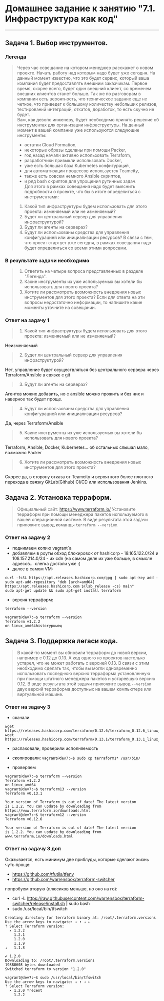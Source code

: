# Домашнее задание к занятию "7.1. Инфраструктура как код"

---

## Задача 1. Выбор инструментов. 
 
### Легенда
> Через час совещание на котором менеджер расскажет о новом проекте. Начать работу над которым надо 
> будет уже сегодня. 
> На данный момент известно, что это будет сервис, который ваша компания будет предоставлять внешним заказчикам.
> Первое время, скорее всего, будет один внешний клиент, со временем внешних клиентов станет больше.
> Так же по разговорам в компании есть вероятность, что техническое задание еще не четкое, что приведет к большому
> количеству небольших релизов, тестирований интеграций, откатов, доработок, то есть скучно не будет.  
> Вам, как девопс инженеру, будет необходимо принять решение об инструментах для организации инфраструктуры.
> На данный момент в вашей компании уже используются следующие инструменты: 
> - остатки Сloud Formation, 
> - некоторые образы сделаны при помощи Packer,
> - год назад начали активно использовать Terraform, 
> - разработчики привыкли использовать Docker, 
> - уже есть большая база Kubernetes конфигураций, 
> - для автоматизации процессов используется Teamcity, 
> - также есть совсем немного Ansible скриптов, 
> - и ряд bash скриптов для упрощения рутинных задач.  
> Для этого в рамках совещания надо будет выяснить подробности о проекте, что бы в итоге определиться с инструментами:
> 1. Какой тип инфраструктуры будем использовать для этого проекта: изменяемый или не изменяемый?
> 1. Будет ли центральный сервер для управления инфраструктурой?
> 1. Будут ли агенты на серверах?
> 1. Будут ли использованы средства для управления конфигурацией или инициализации ресурсов? 
> В связи с тем, что проект стартует уже сегодня, в рамках совещания надо будет определиться со всеми этими вопросами.
### В результате задачи необходимо
> 1. Ответить на четыре вопроса представленных в разделе "Легенда". 
> 1. Какие инструменты из уже используемых вы хотели бы использовать для нового проекта? 
> 1. Хотите ли рассмотреть возможность внедрения новых инструментов для этого проекта? 
> Если для ответа на эти вопросы недостаточно информации, то напишите какие моменты уточните на совещании.

### Ответ на задачу 1
> 1. Какой тип инфраструктуры будем использовать для этого проекта: изменяемый или не изменяемый?

Неизменяемый

> 2. Будет ли центральный сервер для управления инфраструктурой?

Нет, управление будет осуществляться без центрального сервера через Terraform/Ansible в связке с git 

> 3. Будут ли агенты на серверах?

Агентов можно добавить, но с ansible можно прожить и без них и наверное так будет проще.

> 4. Будут ли использованы средства для управления конфигурацией или инициализации ресурсов? 

Да, через Terraform/Ansible

> 5. Какие инструменты из уже используемых вы хотели бы использовать для нового проекта? 

Terraform, Ansible, Docker, Kubernetes... об остальных слышал мало, возможно Packer

> 6. Хотите ли рассмотреть возможность внедрения новых инструментов для этого проекта? 

Скорее да, в сторону отказа от Teamcity и вероятного более плотного перехода в связку GitLab(Github) CI/CD или использования Jenkins.

## Задача 2. Установка терраформ. 
> Официальный сайт: https://www.terraform.io/
> Установите терраформ при помощи менеджера пакетов используемого в вашей операционной системе.
> В виде результата этой задачи приложите вывод команды `terraform --version`.

### Ответ на задачу 2

- поднимаем копию vagrant`a
- добавляем в роуты обход блокировок от hashicorp - 18.165.122.0/24 и 108.157.214.0/24 - их cdn (на самом деле их уже больше, в смысле адресов... слегка достали уже :)
- далее в самом VM:

```
curl -fsSL https://apt.releases.hashicorp.com/gpg | sudo apt-key add -
sudo apt-add-repository "deb [arch=amd64] https://apt.releases.hashicorp.com $(lsb_release -cs) main"
sudo apt-get update && sudo apt-get install terraform
```
- версия терраформ:

```
terraform --version
```

```
vagrant@dev7:~$ terraform --version
Terraform v1.2.2
on linux_amd64historyршыещ
```

## Задача 3. Поддержка легаси кода. 
> В какой-то момент вы обновили терраформ до новой версии, например с 0.12 до 0.13. 
> А код одного из проектов настолько устарел, что не может работать с версией 0.13. 
> В связи с этим необходимо сделать так, чтобы вы могли одновременно использовать последнюю версию терраформа установленную при помощи
> штатного менеджера пакетов и устаревшую версию 0.12. 
> В виде результата этой задачи приложите вывод `--version` двух версий терраформа доступных на вашем компьютере 
> или виртуальной машине.

### Ответ на задачу 3

- скачали
```
wget https://releases.hashicorp.com/terraform/0.12.6/terraform_0.12.6_linux_amd64.zip
wget https://releases.hashicorp.com/terraform/0.13.1/terraform_0.13.1_linux_amd64.zip
```

- распаковали, проверили исполняемость
- скопировали: ``` vagrant@dev7:~$ sudo cp terraform1* /usr/bin/ ```

- проверяем

```
vagrant@dev7:~$ terraform --version
Terraform v1.2.2
on linux_amd64
vagrant@dev7:~$ terraform13 --version
Terraform v0.13.1

Your version of Terraform is out of date! The latest version
is 1.2.2. You can update by downloading from https://www.terraform.io/downloads.html
vagrant@dev7:~$ terraform12 --version
Terraform v0.12.6

Your version of Terraform is out of date! The latest version
is 1.2.2. You can update by downloading from www.terraform.io/downloads.html
```

### Ответ на задачу 3 доп

Оказывается, есть минимум две приблуды, которые сделают жизнь чуть проще:
- https://github.com/tfutils/tfenv
- https://github.com/warrensbox/terraform-switcher

попробуем вторую (плюсиков меньше, но оно на го):
- curl -L https://raw.githubusercontent.com/warrensbox/terraform-switcher/release/install.sh | sudo bash
- sudo /usr/local/bin/tfswitch

```
Creating directory for terraform binary at: /root/.terraform.versions
Use the arrow keys to navigate: ↓ ↑ → ←
? Select Terraform version:
  ▸ 1.2.2
    1.2.1
    1.2.0
    1.1.9
↓   1.1.8
```

```
✔ 1.2.0
Downloading to: /root/.terraform.versions
19880608 bytes downloaded
Switched terraform to version "1.2.0"
```

```
vagrant@dev7:~$ sudo /usr/local/bin/tfswitch
Use the arrow keys to navigate: ↓ ↑ → ←
? Select Terraform version:
  ▸ 1.2.0 *recent
    1.2.2
```